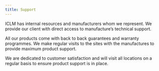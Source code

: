 ```yaml
---
title: Support
---
```


ICLM has internal resources and manufacturers whom we represent. We provide our client with direct access to manufacture’s technical support.

All our products come with back to back guarantees and warranty programmes. We make regular visits to the sites with the manufactures to provide maximum product support.

We are dedicated to customer satisfaction and will visit all locations on a regular basis to ensure product support is in place.